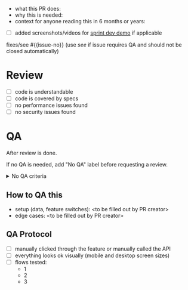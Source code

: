 * what this PR does:
* why this is needed:
* context for anyone reading this in 6 months or years:
* [ ] added screenshots/videos for [sprint dev demo](https://www.notion.so/cobotme/How-to-preprare-the-sprint-demo-2134a45ae0e34c4ab85c6ba04a586ec0) if applicable

fixes/see #{{issue-no}} (use _see_ if issue requires QA and should not be closed automatically)

# Review

* [ ] code is understandable
* [ ] code is covered by specs
* [ ] no performance issues found
* [ ] no security issues found

# QA

After review is done.

If no QA is needed, add "No QA" label before requesting a review.

<details>
  <summary>No QA criteria</summary>
  <ul>
    <li>simple API endpoints (decide for youself. can anything break?)</li>
    <li>refactorings (decide if QA should check that nothing broke)</li>
    <li>changes to documentation</li>
  </ul>
</details>

## How to QA this

* setup (data, feature switches): &lt;to be filled out by PR creator&gt;
* edge cases: &lt;to be filled out by PR creator&gt;

## QA Protocol

* [ ] manually clicked through the feature or manually called the API
* [ ] everything looks ok visually (mobile and desktop screen sizes)
* [ ] flows tested:
  * 1
  * 2
  * 3


